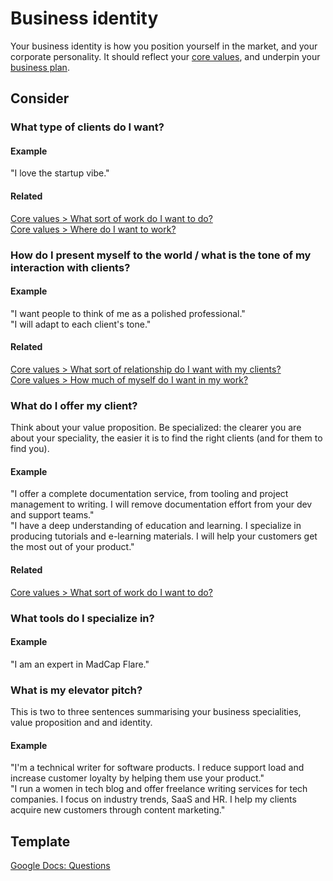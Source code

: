 # Business identity

Your business identity is how you position yourself in the market, and your corporate personality. It should reflect your [core values](core-values.md), and underpin your [business plan](business-plan.md).

## Consider

### What type of clients do I want?

#### Example  
"I love the startup vibe."

#### Related  
[Core values > What sort of work do I want to do?](core-values.md#what-sort-of-work-do-i-want-to-do)  
[Core values > Where do I want to work?](core-values.md#where-do-i-want-to-work)  


### How do I present myself to the world / what is the tone of my interaction with clients?

#### Example  
"I want people to think of me as a polished professional."  
"I will adapt to each client's tone."

#### Related
[Core values > What sort of relationship do I want with my clients?](core-values.md#what-sort-of-relationship-do-i-want-with-my-clients)  
[Core values > How much of myself do I want in my work?](core-values.md#how-much-of-myself-do-i-want-in-my-work)

### What do I offer my client?

Think about your value proposition. Be specialized: the clearer you are about your speciality, the easier it is to find the right clients (and for them to find you). 

#### Example
"I offer a complete documentation service, from tooling and project management to writing. I will remove documentation effort from your dev and support teams."  
"I have a deep understanding of education and learning. I specialize in producing tutorials and e-learning materials. I will help your customers get the most out of your product."

#### Related

[Core values > What sort of work do I want to do?](core-values.md#what-sort-of-work-do-i-want-to-do)

### What tools do I specialize in?

#### Example  
"I am an expert in MadCap Flare."

### What is my elevator pitch?

This is two to three sentences summarising your business specialities, value proposition and and identity.

#### Example
"I'm a technical writer for software products. I reduce support load and increase customer loyalty by helping them use your product."  
"I run a women in tech blog and offer freelance writing services for tech companies. I focus on industry trends, SaaS and HR. I help my clients acquire new customers through content marketing."

## Template

[Google Docs: Questions](https://docs.google.com/document/d/1FpPzs4H3i9g7N-Defp6vX1lZztAWHtHr8KkvjwNorJU/edit?usp=sharing)